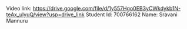 Video link: https://drive.google.com/file/d/1y557Hgo0EB3yCWkdykb1N-teAx_ulyuQ/view?usp=drive_link
Student Id: 700766162
Name: Sravani Mannuru
